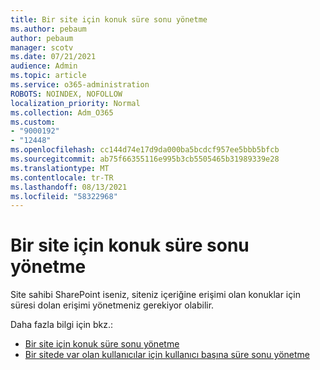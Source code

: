 ```yaml
---
title: Bir site için konuk süre sonu yönetme
ms.author: pebaum
author: pebaum
manager: scotv
ms.date: 07/21/2021
audience: Admin
ms.topic: article
ms.service: o365-administration
ROBOTS: NOINDEX, NOFOLLOW
localization_priority: Normal
ms.collection: Adm_O365
ms.custom:
- "9000192"
- "12448"
ms.openlocfilehash: cc144d74e17d9da000ba5bcdcf957ee5bbb5bfcb
ms.sourcegitcommit: ab75f66355116e995b3cb5505465b31989339e28
ms.translationtype: MT
ms.contentlocale: tr-TR
ms.lasthandoff: 08/13/2021
ms.locfileid: "58322968"
---
```

# <a name="manage-guest-expiration-for-a-site"></a>Bir site için konuk süre sonu yönetme

Site sahibi SharePoint iseniz, siteniz içeriğine erişimi olan konuklar için süresi dolan erişimi yönetmeniz gerekiyor olabilir.

Daha fazla bilgi için bkz.:

- [Bir site için konuk süre sonu yönetme](https://support.microsoft.com/office/manage-guest-expiration-for-a-site-25bee24f-42ad-4ee8-8402-4186eed74dea)
- [Bir sitede var olan kullanıcılar için kullanıcı başına süre sonu yönetme](https://docs.microsoft.com/sharepoint/dev/solution-guidance/manage-user-sharing-expiration)